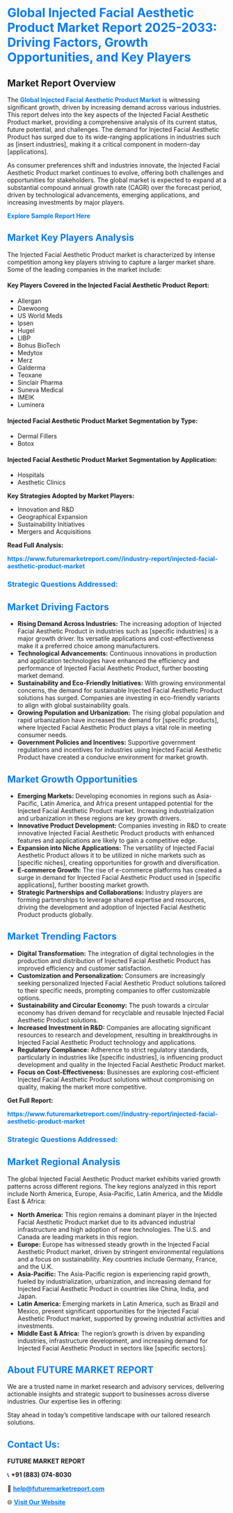 <h1 style="color: #007BFF;">Global Injected Facial Aesthetic Product Market Report 2025-2033: Driving Factors, Growth Opportunities, and Key Players</h1>

<section id="overview">
<h2>Market Report Overview</h2>
<p>The <a href="https://www.futuremarketreport.com//industry-report/injected-facial-aesthetic-product-market" style="color: #007BFF; text-decoration: none;"><strong>Global Injected Facial Aesthetic Product Market</strong></a> is witnessing significant growth, driven by increasing demand across various industries. This report delves into the key aspects of the Injected Facial Aesthetic Product market, providing a comprehensive analysis of its current status, future potential, and challenges. The demand for Injected Facial Aesthetic Product has surged due to its wide-ranging applications in industries such as [insert industries], making it a critical component in modern-day [applications].</p>
<p>As consumer preferences shift and industries innovate, the Injected Facial Aesthetic Product market continues to evolve, offering both challenges and opportunities for stakeholders. The global market is expected to expand at a substantial compound annual growth rate (CAGR) over the forecast period, driven by technological advancements, emerging applications, and increasing investments by major players.</p>
</section>

<section id="overview">
<p><a href="https://www.futuremarketreport.com//request-sample/reportId=79140" style="color: #007BFF; text-decoration: none;"><strong>Explore Sample Report Here</strong></a></p>
</section>

<section id="key-players">
<h2 style="color: #007BFF;">Market Key Players Analysis</h2>
<p>The Injected Facial Aesthetic Product market is characterized by intense competition among key players striving to capture a larger market share. Some of the leading companies in the market include:</p>
<h4>Key Players Covered in the Injected Facial Aesthetic Product Report:</h4>
<ul><li>Allergan</li><li>Daewoong</li><li>US World Meds</li><li>Ipsen</li><li>Hugel</li><li>LIBP</li><li>Bohus BioTech</li><li>Medytox</li><li>Merz</li><li>Galderma</li><li>Teoxane</li><li>Sinclair Pharma</li><li>Suneva Medical</li><li>IMEIK</li><li>Luminera</li></ul>
<h4>Injected Facial Aesthetic Product Market Segmentation by Type:</h4>
<ul><li>Dermal Fillers</li><li>Botox</li></ul>

<h4>Injected Facial Aesthetic Product Market Segmentation by Application:</h4>
<ul><li>Hospitals</li><li>Aesthetic Clinics</li></ul>
<p><strong>Key Strategies Adopted by Market Players:</strong></p>
<ul>
<li>Innovation and R&D</li>
<li>Geographical Expansion</li>
<li>Sustainability Initiatives</li>
<li>Mergers and Acquisitions</li>
</ul>
</section>

<section>
<p><strong>Read Full Analysis: </strong></p><a href="https://www.futuremarketreport.com//industry-report/injected-facial-aesthetic-product-market" style="color: #007BFF; text-decoration: none;"><strong>https://www.futuremarketreport.com//industry-report/injected-facial-aesthetic-product-market</strong></a>
<h3 style="color: #007BFF;">Strategic Questions Addressed:</h3>
</section>

<section id="driving-factors">
<h2 style="color: #007BFF;">Market Driving Factors</h2>
<ul>
<li><strong>Rising Demand Across Industries:</strong> The increasing adoption of Injected Facial Aesthetic Product in industries such as [specific industries] is a major growth driver. Its versatile applications and cost-effectiveness make it a preferred choice among manufacturers.</li>
<li><strong>Technological Advancements:</strong> Continuous innovations in production and application technologies have enhanced the efficiency and performance of Injected Facial Aesthetic Product, further boosting market demand.</li>
<li><strong>Sustainability and Eco-Friendly Initiatives:</strong> With growing environmental concerns, the demand for sustainable Injected Facial Aesthetic Product solutions has surged. Companies are investing in eco-friendly variants to align with global sustainability goals.</li>
<li><strong>Growing Population and Urbanization:</strong> The rising global population and rapid urbanization have increased the demand for [specific products], where Injected Facial Aesthetic Product plays a vital role in meeting consumer needs.</li>
<li><strong>Government Policies and Incentives:</strong> Supportive government regulations and incentives for industries using Injected Facial Aesthetic Product have created a conducive environment for market growth.</li>
</ul>
</section>

<section id="growth-opportunities">
<h2 style="color: #007BFF;">Market Growth Opportunities</h2>
<ul>
<li><strong>Emerging Markets:</strong> Developing economies in regions such as Asia-Pacific, Latin America, and Africa present untapped potential for the Injected Facial Aesthetic Product market. Increasing industrialization and urbanization in these regions are key growth drivers.</li>
<li><strong>Innovative Product Development:</strong> Companies investing in R&D to create innovative Injected Facial Aesthetic Product products with enhanced features and applications are likely to gain a competitive edge.</li>
<li><strong>Expansion into Niche Applications:</strong> The versatility of Injected Facial Aesthetic Product allows it to be utilized in niche markets such as [specific niches], creating opportunities for growth and diversification.</li>
<li><strong>E-commerce Growth:</strong> The rise of e-commerce platforms has created a surge in demand for Injected Facial Aesthetic Product used in [specific applications], further boosting market growth.</li>
<li><strong>Strategic Partnerships and Collaborations:</strong> Industry players are forming partnerships to leverage shared expertise and resources, driving the development and adoption of Injected Facial Aesthetic Product products globally.</li>
</ul>
</section>

<section id="trending-factors">
<h2 style="color: #007BFF;">Market Trending Factors</h2>
<ul>
<li><strong>Digital Transformation:</strong> The integration of digital technologies in the production and distribution of Injected Facial Aesthetic Product has improved efficiency and customer satisfaction.</li>
<li><strong>Customization and Personalization:</strong> Consumers are increasingly seeking personalized Injected Facial Aesthetic Product solutions tailored to their specific needs, prompting companies to offer customizable options.</li>
<li><strong>Sustainability and Circular Economy:</strong> The push towards a circular economy has driven demand for recyclable and reusable Injected Facial Aesthetic Product solutions.</li>
<li><strong>Increased Investment in R&D:</strong> Companies are allocating significant resources to research and development, resulting in breakthroughs in Injected Facial Aesthetic Product technology and applications.</li>
<li><strong>Regulatory Compliance:</strong> Adherence to strict regulatory standards, particularly in industries like [specific industries], is influencing product development and quality in the Injected Facial Aesthetic Product market.</li>
<li><strong>Focus on Cost-Effectiveness:</strong> Businesses are exploring cost-efficient Injected Facial Aesthetic Product solutions without compromising on quality, making the market more competitive.</li>
</ul>
</section>

<section>
<p><strong>Get Full Report: </strong></p><a href="https://www.futuremarketreport.com//industry-report/injected-facial-aesthetic-product-market" style="color: #007BFF; text-decoration: none;"><strong>https://www.futuremarketreport.com//industry-report/injected-facial-aesthetic-product-market</strong></a>
<h3 style="color: #007BFF;">Strategic Questions Addressed:</h3>
</section>


<section id="regional-analysis">
<h2 style="color: #007BFF;">Market Regional Analysis</h2>
<p>The global Injected Facial Aesthetic Product market exhibits varied growth patterns across different regions. The key regions analyzed in this report include North America, Europe, Asia-Pacific, Latin America, and the Middle East & Africa:</p>
<ul>
<li><strong>North America:</strong> This region remains a dominant player in the Injected Facial Aesthetic Product market due to its advanced industrial infrastructure and high adoption of new technologies. The U.S. and Canada are leading markets in this region.</li>
<li><strong>Europe:</strong> Europe has witnessed steady growth in the Injected Facial Aesthetic Product market, driven by stringent environmental regulations and a focus on sustainability. Key countries include Germany, France, and the U.K.</li>
<li><strong>Asia-Pacific:</strong> The Asia-Pacific region is experiencing rapid growth, fueled by industrialization, urbanization, and increasing demand for Injected Facial Aesthetic Product in countries like China, India, and Japan.</li>
<li><strong>Latin America:</strong> Emerging markets in Latin America, such as Brazil and Mexico, present significant opportunities for the Injected Facial Aesthetic Product market, supported by growing industrial activities and investments.</li>
<li><strong>Middle East & Africa:</strong> The region’s growth is driven by expanding industries, infrastructure development, and increasing demand for Injected Facial Aesthetic Product in sectors like [specific sectors].</li>
</ul>
</section>

<footer>
<h2 style="color: #007BFF;">About FUTURE MARKET REPORT</h2>
<p>We are a trusted name in market research and advisory services, delivering actionable insights and strategic support to businesses across diverse industries. Our expertise lies in offering:</p>

<p>Stay ahead in today’s competitive landscape with our tailored research solutions.</p>

<h2 style="color: #007BFF;">Contact Us:</h2>
<p><strong>FUTURE MARKET REPORT</strong></p>
<p>📞 <strong>+91 (883) 074-8030</strong></p>
<p>📧 <strong><a href="mailto:help@futuremarketreport.com" style="color: #007BFF;">help@futuremarketreport.com</a></strong></p>
<p>🌐 <strong><a href="https://www.futuremarketreport.com/" style="color: #007BFF;">Visit Our Website</a></strong></p>
</footer>
